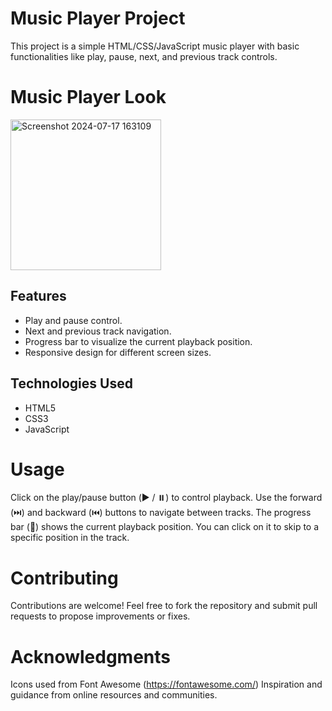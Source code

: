 # Music Player Project
This project is a simple HTML/CSS/JavaScript music player with basic functionalities like play, pause, next, and previous track controls.

# Music Player Look
<img width="241" alt="Screenshot 2024-07-17 163109" src="https://github.com/user-attachments/assets/e8888a04-1ab7-4134-a9f0-403083fb3e62">






## Features

- Play and pause control.
- Next and previous track navigation.
- Progress bar to visualize the current playback position.
- Responsive design for different screen sizes.

## Technologies Used

- HTML5
- CSS3
- JavaScript

# Usage
Click on the play/pause button (▶️ / ⏸️) to control playback.
Use the forward (⏭️) and backward (⏮️) buttons to navigate between tracks.
The progress bar (🔘) shows the current playback position. You can click on it to skip to a specific position in the track.

# Contributing
Contributions are welcome! Feel free to fork the repository and submit pull requests to propose improvements or fixes.


# Acknowledgments
Icons used from Font Awesome (https://fontawesome.com/)
Inspiration and guidance from online resources and communities.

